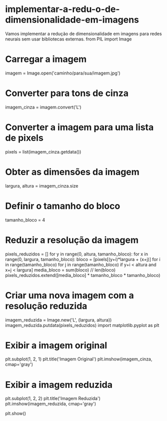 # implementar-a-redu-o-de-dimensionalidade-em-imagens
Vamos implementar a redução de dimensionalidade em imagens para redes neurais sem usar bibliotecas externas.
from PIL import Image

# Carregar a imagem
imagem = Image.open('caminho/para/sua/imagem.jpg')

# Converter para tons de cinza
imagem_cinza = imagem.convert('L')

# Converter a imagem para uma lista de pixels
pixels = list(imagem_cinza.getdata())

# Obter as dimensões da imagem
largura, altura = imagem_cinza.size
# Definir o tamanho do bloco
tamanho_bloco = 4

# Reduzir a resolução da imagem
pixels_reduzidos = []
for y in range(0, altura, tamanho_bloco):
    for x in range(0, largura, tamanho_bloco):
        bloco = [pixels[(y+i)*largura + (x+j)] for i in range(tamanho_bloco) for j in range(tamanho_bloco) if y+i < altura and x+j < largura]
        media_bloco = sum(bloco) // len(bloco)
        pixels_reduzidos.extend([media_bloco] * tamanho_bloco * tamanho_bloco)

# Criar uma nova imagem com a resolução reduzida
imagem_reduzida = Image.new('L', (largura, altura))
imagem_reduzida.putdata(pixels_reduzidos)
import matplotlib.pyplot as plt

# Exibir a imagem original
plt.subplot(1, 2, 1)
plt.title('Imagem Original')
plt.imshow(imagem_cinza, cmap='gray')

# Exibir a imagem reduzida
plt.subplot(1, 2, 2)
plt.title('Imagem Reduzida')
plt.imshow(imagem_reduzida, cmap='gray')

plt.show()
